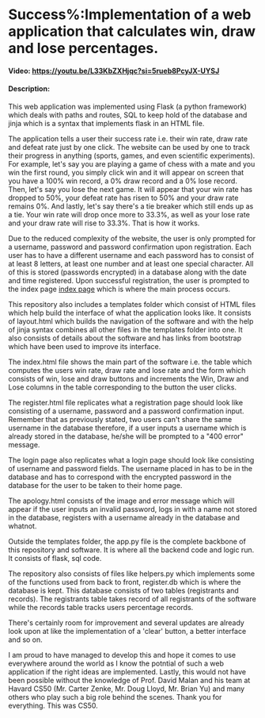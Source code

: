 # **Success%:Implementation of a web application that calculates win, draw and lose percentages.**
#### Video: https://youtu.be/L33KbZXHjqc?si=5rueb8PcyJX-UYSJ
#### Description:
This web application was implemented using Flask (a python framework) which deals with paths and routes, SQL to keep hold of the database and jinja which is a syntax that implements flask in an HTML file.

The application tells a user their success rate i.e. their win rate, draw rate and defeat rate just by one click. The website can be used by one to track their progress in anything (sports, games, and even scientific experiments). For example, let's say you are playing a game of chess with a mate and you win the first round, you simply click win and it will appear on screen that you have a 100% win record, a 0% draw record and a 0% lose record. Then, let's say you lose the next game. It will appear that your win rate has dropped to 50%, your defeat rate has risen to 50% and your draw rate remains 0%. And lastly, let's say there's a tie breaker which still ends up as a tie. Your win rate will drop once more to 33.3%, as well as your lose rate and your draw rate will rise to 33.3%. That is how it works.

Due to the reduced complexity of the website, the user is only prompted for a username, password and password confirmation upon registration. Each user has to have a different username and each password has to consist of at least 8 letters, at least one number and at least one special character. All of this is stored (passwords encrypted) in a database along with the date and time registered. Upon successful registration, the user is prompted to the index page [index page](https://super-trout-v457j69prxpf4q6-5000.app.github.dev/) which is where the main process occurs.

This repository also includes a templates folder which consist of HTML files which help build the interface of what the application looks like. It consists of layout.html which builds the navigation of the software and with the help of jinja syntax combines all other files in the templates folder into one. It also consists of details about the software and has links from bootstrap which have been used to improve its interface.

The index.html file shows the main part of the software i.e. the table which computes the users win rate, draw rate and lose rate and the form which consists of win, lose and draw buttons and increments the Win, Draw and Lose columns in the table corresponding to the button the user clicks.

The register.html file replicates what a registration page should look like consisting of a username, password and a password confirmation input. Remember that as previously stated, two users can't share the same username in the database therefore, if a user inputs a username which is already stored in the database, he/she will be prompted to a "400 error" message.

The login page also replicates what a login page should look like consisting of username and password fields. The username placed in has to be in the database and has to correspond with the encrypted password in the database for the user to be taken to their home page.

The apology.html consists of the image and error message which will appear if the user inputs an invalid password, logs in with a name not stored in the database, registers with a username already in the database and whatnot.

Outside the templates folder, the app.py file is the complete backbone of this repository and software. It is where all the backend code and logic run. It consists of flask, sql code.

The repository also consists of files like helpers.py which implements some of the functions used from back to front, register.db which is where the database is kept. This database consists of two tables (registrants and records). The registrants table takes record of all registrants of the software while the records table tracks users percentage records.

There's certainly room for improvement and several updates are already look upon at like the implementation of a 'clear' button, a better interface and so on.

I am proud to have managed to develop this and hope it comes to use everywhere around the world as I know the potntial of such a web application if the right ideas are implemented. Lastly, this would not have been possible without the knowledge of Prof. David Malan and his team at Havard CS50 (Mr. Carter Zenke, Mr. Doug Lloyd, Mr. Brian Yu) and many others who play such a big role behind the scenes. Thank you for everything. This was CS50.

